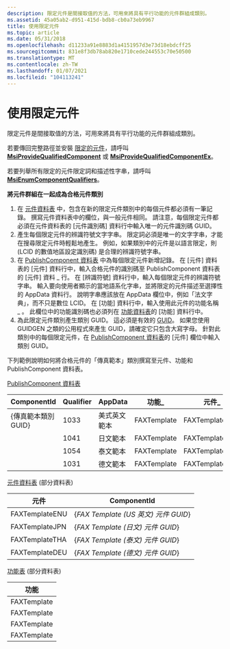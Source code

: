 ```yaml
---
description: 限定元件是間接取值的方法，可用來將具有平行功能的元件群組成類別。
ms.assetid: 45a05ab2-d951-415d-bdb8-cb0a73eb9967
title: 使用限定元件
ms.topic: article
ms.date: 05/31/2018
ms.openlocfilehash: d11233a91e8883d1a4151957d3e73d18ebdcff25
ms.sourcegitcommit: 831e8f3db78ab820e1710cede244553c70e50500
ms.translationtype: MT
ms.contentlocale: zh-TW
ms.lasthandoff: 01/07/2021
ms.locfileid: "104113241"
---
```

# <a name="using-qualified-components"></a>使用限定元件

限定元件是間接取值的方法，可用來將具有平行功能的元件群組成類別。

若要傳回完整路徑並安裝 [限定的元件](qualified-components.md)，請呼叫 [**MsiProvideQualifiedComponent**](/windows/desktop/api/Msi/nf-msi-msiprovidequalifiedcomponenta) 或 [**MsiProvideQualifiedComponentEx**](/windows/desktop/api/Msi/nf-msi-msiprovidequalifiedcomponentexa)。

若要列舉所有限定的元件限定詞和描述性字串，請呼叫 [**MsiEnumComponentQualifiers**](/windows/desktop/api/Msi/nf-msi-msienumcomponentqualifiersa)。

**將元件群組在一起成為合格元件類別**

1.  在 [元件資料表](component-table.md) 中，包含在新的限定元件類別中的每個元件都必須有一筆記錄。 撰寫元件資料表中的欄位，與一般元件相同。 請注意，每個限定元件都必須在元件資料表的 [元件識別碼] 資料行中輸入唯一的元件識別碼 GUID。
2.  產生每個限定元件的辨識符號文字字串。 限定詞必須是唯一的文字字串，才能在搜尋限定元件時輕鬆地產生。 例如，如果類別中的元件是以語言限定，則 (LCID 的數值地區設定識別碼) 是合理的辨識符號字串。
3.  在 [PublishComponent 資料表](publishcomponent-table.md) 中為每個限定元件新增記錄。 在 [元件] 資料表的 [元件] 資料行中，輸入合格元件的識別碼至 PublishComponent 資料表的 [元件] 資料 \_ 行。 在 [辨識符號] 資料行中，輸入每個限定元件的辨識符號字串。 輸入要向使用者顯示的當地語系化字串，並將限定的元件描述至選擇性的 AppData 資料行。 說明字串應該放在 AppData 欄位中，例如「法文字典」，而不只是數位 LCID。 在 [功能] 資料行中，輸入使用此元件的功能名稱 \_ 。 此欄位中的功能識別碼也必須列在 [功能資料表](feature-table.md)的 [功能] 資料行中。
4.  為此限定元件類別產生類別 GUID。 這必須是有效的 [GUID](guid.md)。 如果您使用 GUIDGEN 之類的公用程式來產生 GUID，請確定它只包含大寫字母。 針對此類別中的每個限定元件，在 [PublishComponent 資料表](publishcomponent-table.md)的 [元件] 欄位中輸入類別 GUID。

下列範例說明如何將合格元件的「傳真範本」類別撰寫至元件、功能和 PublishComponent 資料表。

[PublishComponent 資料表](publishcomponent-table.md)



| ComponentId                  | Qualifier | AppData             | 功能\_   | 元件\_    |
|------------------------------|-----------|---------------------|-------------|----------------|
| {傳真範本類別 GUID} | 1033      | 美式英文範本 | FAXTemplate | FAXTemplateENU |
|                              | 1041      | 日文範本   | FAXTemplate | FAXTemplateJPN |
|                              | 1054      | 泰文範本       | FAXTemplate | FAXTemplateTHA |
|                              | 1031      | 德文範本     | FAXTemplate | FAXTemplateDEU |



 

[元件資料表](component-table.md) (部分資料表) 



| 元件      | ComponentId                                  |
|----------------|----------------------------------------------|
| FAXTemplateENU | {*FAX Template (US 英文) 元件 GUID*} |
| FAXTemplateJPN | {*FAX Template (日文) 元件 GUID*}   |
| FAXTemplateTHA | {*FAX Template (泰文) 元件 GUID*}       |
| FAXTemplateDEU | {*FAX Template (德文) 元件 GUID*}     |



 

[功能表](feature-table.md) (部分資料表) 



| 功能     |
|-------------|
| FAXTemplate |
| FAXTemplate |
| FAXTemplate |
| FAXTemplate |



 

 

 



